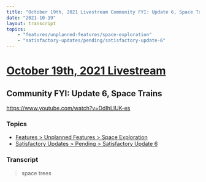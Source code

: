 ```yaml
---
title: "October 19th, 2021 Livestream Community FYI: Update 6, Space Trains"
date: "2021-10-19"
layout: transcript
topics:
    - "features/unplanned-features/space-exploration"
    - "satisfactory-updates/pending/satisfactory-update-6"
---
```

# [October 19th, 2021 Livestream](../2021-10-19.md)
## Community FYI: Update 6, Space Trains
https://www.youtube.com/watch?v=DdIhLIUK-es

### Topics
* [Features > Unplanned Features > Space Exploration](../topics/features/unplanned-features/space-exploration.md)
* [Satisfactory Updates > Pending > Satisfactory Update 6](../topics/satisfactory-updates/pending/satisfactory-update-6.md)

### Transcript

> space trees
